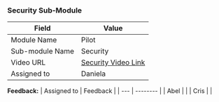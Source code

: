 ### Security Sub-Module 

| Field | Value |
| ---- | --- |
| Module Name | Pilot |
| Sub-module Name | Security|
| Video URL | [Security Video Link](https://drive.google.com/file/d/1R149Csx58nh_jKrFZA2qcAezhic-Yk0T/view?usp=sharing)|
| Assigned to | Daniela |

**Feedback:**
| Assigned to | Feedback |
| --- | -------- |
| Abel |  |
| Cris |  |
